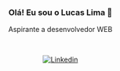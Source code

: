  

<div align=center >

### Olá! Eu sou o Lucas Lima 👋
 
 <p > Aspirante a desenvolvedor WEB</p>
<br>


[![Linkedin](https://img.shields.io/badge/LinkedIn-0077B5?style=for-the-badge&logo=linkedin&logoColor=whi)](https://www.linkedin.com/in/lucas-lima-batista/)
</div>




